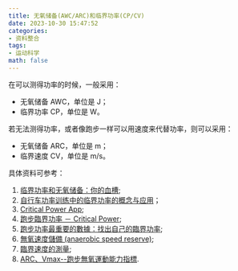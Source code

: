 ```yaml
---
title: 无氧储备(AWC/ARC)和临界功率(CP/CV)
date: 2023-10-30 15:47:52
categories:
- 资料整合
tags:
- 运动科学
math: false
---
```


在可以测得功率的时候，一般采用：

- 无氧储备 AWC，单位是 J；
- 临界功率 CP，单位是 W。

若无法测得功率，或者像跑步一样可以用速度来代替功率，则可以采用：

- 无氧储备 ARC，单位是 m；
- 临界速度 CV，单位是 m/s。

具体资料可参考：

1. [临界功率和无氧储备：你的血槽](https://zhuanlan.zhihu.com/p/619952272);
2. [自行车功率训练中的临界功率的概念与应用](https://zhuanlan.zhihu.com/p/448008831)；
3. [Critical Power App](https://www.exphyslab.com/cp);
4. [跑步臨界功率 － Critical Power](https://uiantraininglog.blogspot.com/2020/02/critical-power.html);
5. [跑步功率最重要的數據：找出自己的臨界功率](https://uiantraininglog.blogspot.com/2018/03/ftp.html);
6. [無氧速度儲備 (anaerobic speed reserve)](http://www.epsport.net/epsport/week/show.asp?repno=509&page=1);
7. [臨界速度的測量](http://www.epsport.net/epsport/week/show2020.asp?repno=402&page=2);
8. [ARC、Vmax--跑步無氧運動能力指標](http://www.epsport.net/epsport/week/show2020.asp?repno=357&page=3).

